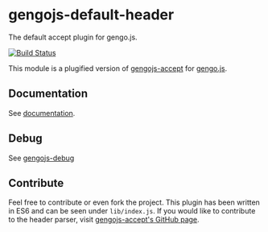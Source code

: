 # gengojs-default-header

The default accept plugin for gengo.js.

[![Build Status](https://travis-ci.org/iwatakeshi/gengojs-default-header.svg?branch=master)](https://travis-ci.org/iwatakeshi/gengojs-default-header)

This module is a plugified version of [gengojs-accept](https://github.com/iwatakeshi/gengojs-accept) for [gengo.js](https://github.com/iwatakeshi/gengojs).

## Documentation

See [documentation](https://gengojs.github.io/plugin-header).

## Debug

See [gengojs-debug](https://www.github.com/iwatakeshi/gengojs-debug)

## Contribute

Feel free to contribute or even fork the project. This plugin has been
written in ES6 and can be seen under `lib/index.js`.
If you would like to contribute to the header parser,
visit [gengojs-accept's GitHub page](https://github.com/iwatakeshi/gengojs-accept).
